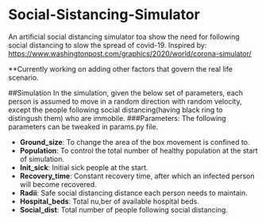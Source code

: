 # Social-Sistancing-Simulator
An artificial social distancing simulator toa show the need for following social distancing to slow the spread of covid-19.
Inspired by: https://www.washingtonpost.com/graphics/2020/world/corona-simulator/

**Currently working on adding other factors that govern the real life scenario.

##Simulation 
In the simulation, given the below set of parameters, each person is assumed to move in a random direction with random velocity, except the people following social distancing(having black ring to distingush them) who are immobile. 
###Parameters:
The following parameters can be tweaked in params.py file.
* __Ground_size__: To change the area of the box movement is confined to.
* __Population__: To control the total number of healthy population at the start of simulation.
* __Init_sick__: Initial sick people at the start.
* __Recovery_time__: Constant recovery time, after which an infected person will become recovered.
* __Radii__: Safe social distancing distance each person needs to maintain.
* __Hospital_beds__: Total nu,ber of available hospital beds.
* __Social_dist__: Total number of people following social distancing.

